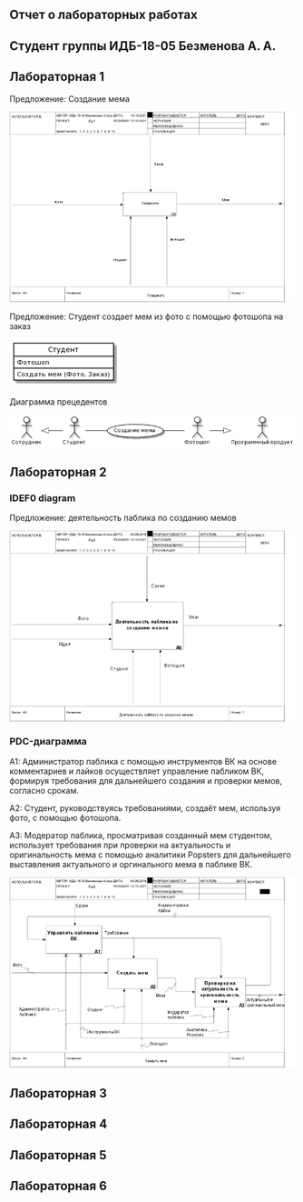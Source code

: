 ## Отчет о лабораторных работах
## Студент группы ИДБ-18-05 Безменова А. А.
## Лабораторная 1

Предложение: Создание мема

![none](https://github.com/kefirchikkk/bezmenova.github.io/blob/main/lab1/laba11.png)

Предложение: Студент создает мем из фото с помощью фотошопа на заказ

![none](https://github.com/kefirchikkk/bezmenova.github.io/blob/main/lab1/laba1.png)

Диаграмма прецедентов

![none](https://github.com/kefirchikkk/bezmenova.github.io/blob/main/lab1/laba1111.png)

## Лабораторная 2
### IDEF0 diagram

Предложение: деятельность паблика по созданию мемов 

![none](https://github.com/kefirchikkk/bezmenova.github.io/blob/main/lab1/laba2.png)

### PDC-диаграмма

А1: Администратор паблика с помощью инструментов ВК на основе комментариев и лайков осуществляет управление пабликом ВК, формируя требования для дальнейшего создания и проверки мемов, согласно срокам.

А2: Студент, руководствуясь требованиями, создаёт мем, используя фото, с помощью фотошопа.

А3: Модератор паблика, просматривая созданный мем студентом, использует требования при проверки на актуальность и оригинальность мема с помощью аналитики Popsters для дальнейшего выставления актуального и оргинального мема в паблике ВК.

![none](https://github.com/kefirchikkk/bezmenova.github.io/blob/main/lab1/laba22.png)


## Лабораторная 3
## Лабораторная 4
## Лабораторная 5
## Лабораторная 6
